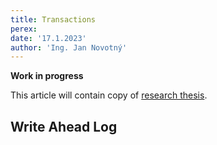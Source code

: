 ```yaml
---
title: Transactions
perex:
date: '17.1.2023'
author: 'Ing. Jan Novotný'
---
```


**Work in progress**

This article will contain copy of [research thesis](/docs/research/en/in-memory/thesis.md#transactions).

## Write Ahead Log
